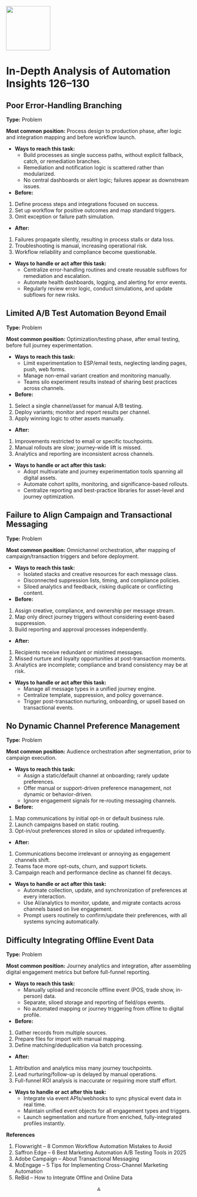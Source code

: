 <img src="https://r2cdn.perplexity.ai/pplx-full-logo-primary-dark%402x.png" class="logo" width="120"/>

# In-Depth Analysis of Automation Insights 126–130

## Poor Error-Handling Branching

**Type:** Problem

**Most common position:**
Process design to production phase, after logic and integration mapping and before workflow launch.

- **Ways to reach this task:**
    - Build processes as single success paths, without explicit fallback, catch, or remediation branches.
    - Remediation and notification logic is scattered rather than modularized.
    - No central dashboards or alert logic; failures appear as downstream issues.
- **Before:**

1. Define process steps and integrations focused on success.
2. Set up workflow for positive outcomes and map standard triggers.
3. Omit exception or failure path simulation.
- **After:**

1. Failures propagate silently, resulting in process stalls or data loss.
2. Troubleshooting is manual, increasing operational risk.
3. Workflow reliability and compliance become questionable.
- **Ways to handle or act after this task:**
    - Centralize error-handling routines and create reusable subflows for remediation and escalation.
    - Automate health dashboards, logging, and alerting for error events.
    - Regularly review error logic, conduct simulations, and update subflows for new risks.


## Limited A/B Test Automation Beyond Email

**Type:** Problem

**Most common position:**
Optimization/testing phase, after email testing, before full journey experimentation.

- **Ways to reach this task:**
    - Limit experimentation to ESP/email tests, neglecting landing pages, push, web forms.
    - Manage non-email variant creation and monitoring manually.
    - Teams silo experiment results instead of sharing best practices across channels.
- **Before:**

1. Select a single channel/asset for manual A/B testing.
2. Deploy variants; monitor and report results per channel.
3. Apply winning logic to other assets manually.
- **After:**

1. Improvements restricted to email or specific touchpoints.
2. Manual rollouts are slow; journey-wide lift is missed.
3. Analytics and reporting are inconsistent across channels.
- **Ways to handle or act after this task:**
    - Adopt multivariate and journey experimentation tools spanning all digital assets.
    - Automate cohort splits, monitoring, and significance-based rollouts.
    - Centralize reporting and best-practice libraries for asset-level and journey optimization.


## Failure to Align Campaign and Transactional Messaging

**Type:** Problem

**Most common position:**
Omnichannel orchestration, after mapping of campaign/transaction triggers and before deployment.

- **Ways to reach this task:**
    - Isolated stacks and creative resources for each message class.
    - Disconnected suppression lists, timing, and compliance policies.
    - Siloed analytics and feedback, risking duplicate or conflicting content.
- **Before:**

1. Assign creative, compliance, and ownership per message stream.
2. Map only direct journey triggers without considering event-based suppression.
3. Build reporting and approval processes independently.
- **After:**

1. Recipients receive redundant or mistimed messages.
2. Missed nurture and loyalty opportunities at post-transaction moments.
3. Analytics are incomplete; compliance and brand consistency may be at risk.
- **Ways to handle or act after this task:**
    - Manage all message types in a unified journey engine.
    - Centralize template, suppression, and policy governance.
    - Trigger post-transaction nurturing, onboarding, or upsell based on transactional events.


## No Dynamic Channel Preference Management

**Type:** Problem

**Most common position:**
Audience orchestration after segmentation, prior to campaign execution.

- **Ways to reach this task:**
    - Assign a static/default channel at onboarding; rarely update preferences.
    - Offer manual or support-driven preference management, not dynamic or behavior-driven.
    - Ignore engagement signals for re-routing messaging channels.
- **Before:**

1. Map communications by initial opt-in or default business rule.
2. Launch campaigns based on static routing.
3. Opt-in/out preferences stored in silos or updated infrequently.
- **After:**

1. Communications become irrelevant or annoying as engagement channels shift.
2. Teams face more opt-outs, churn, and support tickets.
3. Campaign reach and performance decline as channel fit decays.
- **Ways to handle or act after this task:**
    - Automate collection, update, and synchronization of preferences at every interaction.
    - Use AI/analytics to monitor, update, and migrate contacts across channels based on live engagement.
    - Prompt users routinely to confirm/update their preferences, with all systems syncing automatically.


## Difficulty Integrating Offline Event Data

**Type:** Problem

**Most common position:**
Journey analytics and integration, after assembling digital engagement metrics but before full-funnel reporting.

- **Ways to reach this task:**
    - Manually upload and reconcile offline event (POS, trade show, in-person) data.
    - Separate, siloed storage and reporting of field/ops events.
    - No automated mapping or journey triggering from offline to digital profile.
- **Before:**

1. Gather records from multiple sources.
2. Prepare files for import with manual mapping.
3. Define matching/deduplication via batch processing.
- **After:**

1. Attribution and analytics miss many journey touchpoints.
2. Lead nurturing/follow-up is delayed by manual operations.
3. Full-funnel ROI analysis is inaccurate or requiring more staff effort.
- **Ways to handle or act after this task:**
    - Integrate via event APIs/webhooks to sync physical event data in real time.
    - Maintain unified event objects for all engagement types and triggers.
    - Launch segmentation and nurture from enriched, fully-integrated profiles instantly.

**References**

1. Flowwright – 8 Common Workflow Automation Mistakes to Avoid
2. Saffron Edge – 6 Best Marketing Automation A/B Testing Tools in 2025
3. Adobe Campaign – About Transactional Messaging
4. MoEngage – 5 Tips for Implementing Cross-Channel Marketing Automation
5. ReBid – How to Integrate Offline and Online Data

<div style="text-align: center">⁂</div>


